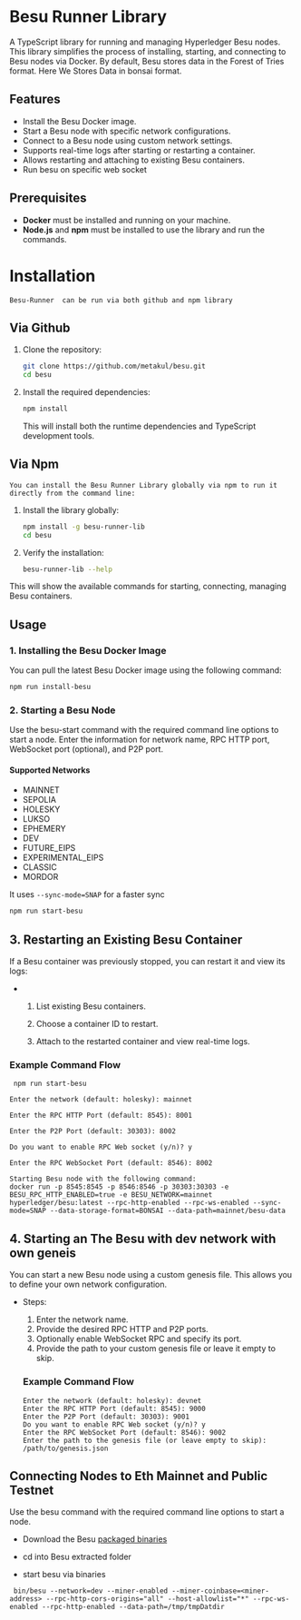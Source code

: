 # Besu Runner Library

A TypeScript library for running and managing Hyperledger Besu nodes. This library simplifies the process of installing, starting, and connecting to Besu nodes via Docker. 
By default, Besu stores data in the Forest of Tries format. Here We Stores Data in bonsai format.

## Features

- Install the Besu Docker image.
- Start a Besu node with specific network configurations.
- Connect to a Besu node using custom network settings.
- Supports real-time logs after starting or restarting a container.
- Allows restarting and attaching to existing Besu containers.
- Run besu on specific web socket

## Prerequisites

- **Docker** must be installed and running on your machine.
- **Node.js** and **npm** must be installed to use the library and run the commands.

# Installation

    Besu-Runner  can be run via both github and npm library

 ## Via Github

1. Clone the repository:

    ```bash
    git clone https://github.com/metakul/besu.git
    cd besu
    ```

2. Install the required dependencies:

    ```bash
    npm install
    ```

    This will install both the runtime dependencies and TypeScript development tools.

 ## Via Npm

    You can install the Besu Runner Library globally via npm to run it directly from the command line:

1. Install the library globally:

    ```bash
    npm install -g besu-runner-lib
    cd besu
    ```

2. Verify the installation:

    ```bash
    besu-runner-lib --help
    ```

  This will show the available commands for starting, connecting, managing Besu containers.


## Usage

### 1. Installing the Besu Docker Image

You can pull the latest Besu Docker image using the following command:

```bash
npm run install-besu
```

### 2. Starting a Besu Node

Use the besu-start command with the required command line options to start a node. Enter the information for network name, RPC HTTP port, WebSocket port (optional), and P2P port.

#### Supported Networks

- MAINNET
- SEPOLIA
- HOLESKY
- LUKSO
- EPHEMERY
- DEV
- FUTURE_EIPS
- EXPERIMENTAL_EIPS
- CLASSIC
- MORDOR


It uses `--sync-mode=SNAP` for a faster sync

```bash
npm run start-besu
```

## 3. Restarting an Existing Besu Container

If a Besu container was previously stopped, you can restart it and view its logs:

-
  1. List existing Besu containers.

  2. Choose a container ID to restart.

  3. Attach to the restarted container and view     real-time logs.
    

### Example Command Flow

```
 npm run start-besu

Enter the network (default: holesky): mainnet

Enter the RPC HTTP Port (default: 8545): 8001

Enter the P2P Port (default: 30303): 8002

Do you want to enable RPC Web socket (y/n)? y

Enter the RPC WebSocket Port (default: 8546): 8002

Starting Besu node with the following command:
docker run -p 8545:8545 -p 8546:8546 -p 30303:30303 -e BESU_RPC_HTTP_ENABLED=true -e BESU_NETWORK=mainnet hyperledger/besu:latest --rpc-http-enabled --rpc-ws-enabled --sync-mode=SNAP --data-storage-format=BONSAI --data-path=mainnet/besu-data
```

## 4. Starting an The Besu with dev network with own geneis

You can start a new Besu node using a custom genesis file. This allows you to define your own network configuration.

- Steps:

    1. Enter the network name.
    2. Provide the desired RPC HTTP and P2P ports.
    3. Optionally enable WebSocket RPC and specify its port.
    4. Provide the path to your custom genesis file or leave it empty to skip.

    ### Example Command Flow
    ```
    Enter the network (default: holesky): devnet
    Enter the RPC HTTP Port (default: 8545): 9000
    Enter the P2P Port (default: 30303): 9001
    Do you want to enable RPC Web socket (y/n)? y
    Enter the RPC WebSocket Port (default: 8546): 9002
    Enter the path to the genesis file (or leave empty to skip): /path/to/genesis.json
    ```

## Connecting Nodes to Eth Mainnet and Public Testnet

Use the besu command with the required command line options to start a node.

- Download the Besu [packaged binaries](https://github.com/hyperledger/besu/releases)

- cd into Besu extracted folder

- start besu via binaries
 ```
  bin/besu --network=dev --miner-enabled --miner-coinbase=<miner-address> --rpc-http-cors-origins="all" --host-allowlist="*" --rpc-ws-enabled --rpc-http-enabled --data-path=/tmp/tmpDatdir
```


